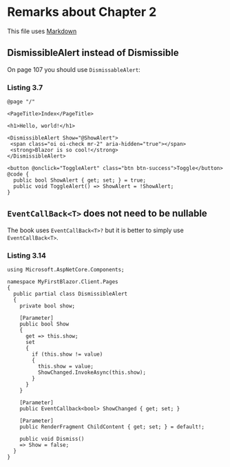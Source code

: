 # Remarks about Chapter 2

This file uses [Markdown](https://www.wikipedia.org/wiki/Markdown)

## DismissibleAlert instead of Dismissible

On page 107 you should use `DismissableAlert`:

### Listing 3.7

```
@page "/"

<PageTitle>Index</PageTitle>

<h1>Hello, world!</h1>

<DismissibleAlert Show="@ShowAlert">
 <span class="oi oi-check mr-2" aria-hidden="true"></span>
 <strong>Blazor is so cool!</strong>
</DismissibleAlert>

<button @onclick="ToggleAlert" class="btn btn-success">Toggle</button>
@code {
  public bool ShowAlert { get; set; } = true;
  public void ToggleAlert() => ShowAlert = !ShowAlert;
}
```

## `EventCallBack<T>` does not need to be nullable

The book uses `EventCallBack<T>?` but it is better to simply use `EventCallBack<T>`. 

### Listing 3.14

```
using Microsoft.AspNetCore.Components;

namespace MyFirstBlazor.Client.Pages
{
  public partial class DismissibleAlert
  {
    private bool show;

    [Parameter]
    public bool Show
    {
      get => this.show;
      set
      {
        if (this.show != value)
        {
          this.show = value;
          ShowChanged.InvokeAsync(this.show);
        }
      }
    }

    [Parameter]
    public EventCallback<bool> ShowChanged { get; set; }

    [Parameter]
    public RenderFragment ChildContent { get; set; } = default!;

    public void Dismiss()
    => Show = false;
  }
}
```

